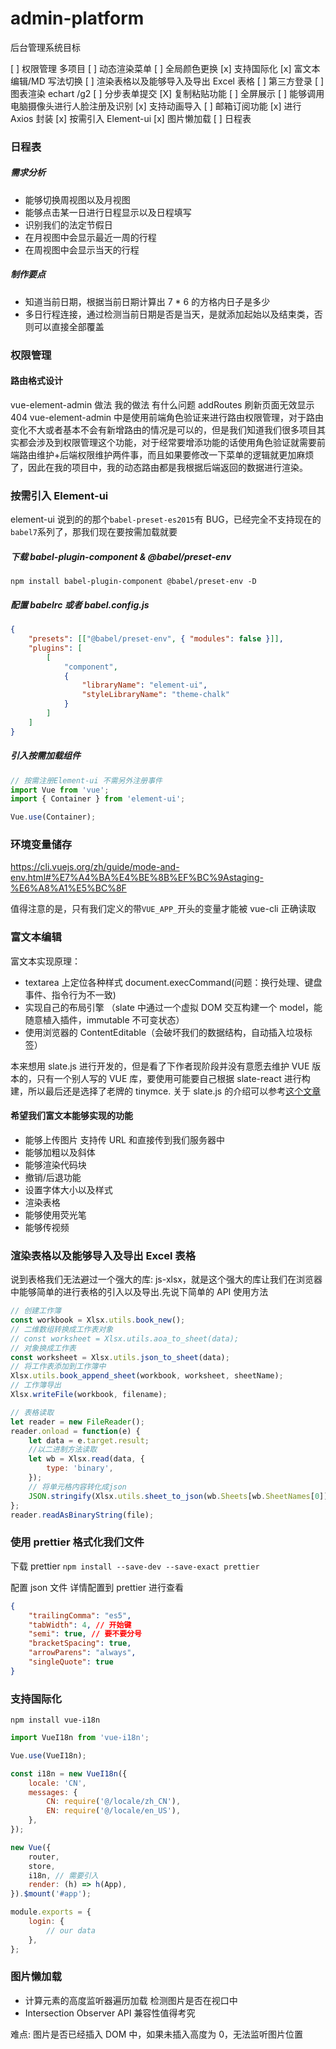 # admin-platform

后台管理系统目标

[ ] 权限管理 多项目
[ ] 动态渲染菜单
[ ] 全局颜色更换
[x] 支持国际化
[x] 富文本编辑/MD 写法切换
[ ] 渲染表格以及能够导入及导出 Excel 表格
[ ] 第三方登录
[ ] 图表渲染 echart /g2
[ ] 分步表单提交
[X] 复制粘贴功能
[ ] 全屏展示
[ ] 能够调用电脑摄像头进行人脸注册及识别
[x] 支持动画导入
[ ] 邮箱订阅功能
[x] 进行 Axios 封装
[x] 按需引入 Element-ui
[x] 图片懒加载
[ ] 日程表

### 日程表

##### 需求分析

-   能够切换周视图以及月视图
-   能够点击某一日进行日程显示以及日程填写
-   识别我们的法定节假日
-   在月视图中会显示最近一周的行程
-   在周视图中会显示当天的行程

##### 制作要点

-   知道当前日期，根据当前日期计算出 7 \* 6 的方格内日子是多少
-   多日行程连接，通过检测当前日期是否是当天，是就添加起始以及结束类，否则可以直接全部覆盖

### 权限管理

#### 路由格式设计

vue-element-admin 做法 我的做法 有什么问题 addRoutes 刷新页面无效显示 404
vue-element-admin 中是使用前端角色验证来进行路由权限管理，对于路由变化不大或者基本不会有新增路由的情况是可以的，但是我们知道我们很多项目其实都会涉及到权限管理这个功能，对于经常要增添功能的话使用角色验证就需要前端路由维护+后端权限维护两件事，而且如果要修改一下菜单的逻辑就更加麻烦了，因此在我的项目中，我的动态路由都是我根据后端返回的数据进行渲染。

### 按需引入 Element-ui

element-ui 说到的的那个`babel-preset-es2015`有 BUG，已经完全不支持现在的`babel7`系列了，那我们现在要按需加载就要

##### 下载 babel-plugin-component & @babel/preset-env

`npm install babel-plugin-component @babel/preset-env -D`

##### 配置 babelrc 或者 babel.config.js

```json
{
    "presets": [["@babel/preset-env", { "modules": false }]],
    "plugins": [
        [
            "component",
            {
                "libraryName": "element-ui",
                "styleLibraryName": "theme-chalk"
            }
        ]
    ]
}
```

##### 引入按需加载组件

```javascript
// 按需注册Element-ui 不需另外注册事件
import Vue from 'vue';
import { Container } from 'element-ui';

Vue.use(Container);
```

### 环境变量储存

https://cli.vuejs.org/zh/guide/mode-and-env.html#%E7%A4%BA%E4%BE%8B%EF%BC%9Astaging-%E6%A8%A1%E5%BC%8F

值得注意的是，只有我们定义的带`VUE_APP_`开头的变量才能被 vue-cli 正确读取

### 富文本编辑

富文本实现原理：

-   textarea 上定位各种样式 document.execCommand(问题：换行处理、键盘事件、指令行为不一致)
-   实现自己的布局引擎 （slate 中通过一个虚拟 DOM 交互构建一个 model，能随意植入插件，immutable 不可变状态）
-   使用浏览器的 ContentEditable（会破坏我们的数据结构，自动插入垃圾标签）

本来想用 slate.js 进行开发的，但是看了下作者现阶段并没有意愿去维护 VUE 版本的，只有一个别人写的 VUE 库，要使用可能要自己根据 slate-react 进行构建，所以最后还是选择了老牌的 tinymce. 关于 slate.js 的介绍可以参考[这个文章](https://juejin.cn/post/6844903504478208007)

#### 希望我们富文本能够实现的功能

-   能够上传图片 支持传 URL 和直接传到我们服务器中
-   能够加粗以及斜体
-   能够渲染代码块
-   撤销/后退功能
-   设置字体大小以及样式
-   渲染表格
-   能够使用荧光笔
-   能够传视频

### 渲染表格以及能够导入及导出 Excel 表格

说到表格我们无法避过一个强大的库: js-xlsx，就是这个强大的库让我们在浏览器中能够简单的进行表格的引入以及导出.先说下简单的 API 使用方法

```javascript
// 创建工作簿
const workbook = Xlsx.utils.book_new();
// 二维数组转换成工作表对象
// const worksheet = Xlsx.utils.aoa_to_sheet(data);
// 对象换成工作表
const worksheet = Xlsx.utils.json_to_sheet(data);
// 将工作表添加到工作簿中
Xlsx.utils.book_append_sheet(workbook, worksheet, sheetName);
// 工作簿导出
Xlsx.writeFile(workbook, filename);

// 表格读取
let reader = new FileReader();
reader.onload = function(e) {
    let data = e.target.result;
    //以二进制方法读取
    let wb = Xlsx.read(data, {
        type: 'binary',
    });
    // 将单元格内容转化成json
    JSON.stringify(Xlsx.utils.sheet_to_json(wb.Sheets[wb.SheetNames[0]]));
};
reader.readAsBinaryString(file);
```

### 使用 prettier 格式化我们文件

下载 prettier
`npm install --save-dev --save-exact prettier`

配置 json 文件
详情配置到 prettier 进行查看

```json
{
    "trailingComma": "es5",
    "tabWidth": 4, // 开始键
    "semi": true, // 要不要分号
    "bracketSpacing": true,
    "arrowParens": "always",
    "singleQuote": true
}
```

### 支持国际化

`npm install vue-i18n`

```javascript
import VueI18n from 'vue-i18n';

Vue.use(VueI18n);

const i18n = new VueI18n({
    locale: 'CN',
    messages: {
        CN: require('@/locale/zh_CN'),
        EN: require('@/locale/en_US'),
    },
});

new Vue({
    router,
    store,
    i18n, // 需要引入
    render: (h) => h(App),
}).$mount('#app');
```

```javascript
module.exports = {
    login: {
        // our data
    },
};
```

### 图片懒加载

-   计算元素的高度监听器遍历加载
    检测图片是否在视口中
-   Intersection Observer API 兼容性值得考究

难点: 图片是否已经插入 DOM 中，如果未插入高度为 0，无法监听图片位置
